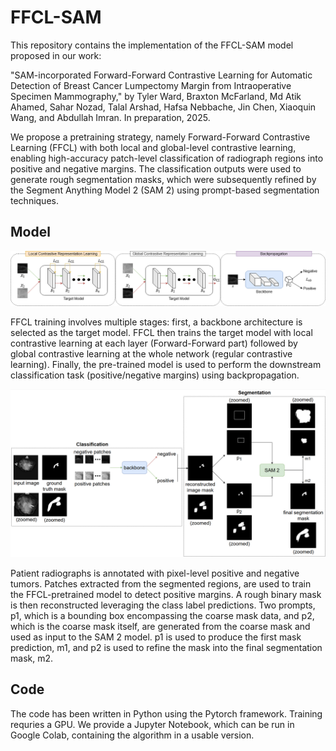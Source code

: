 # FFCL-SAM

This repository contains the implementation of the FFCL-SAM model proposed in our work:

"SAM-incorporated Forward-Forward Contrastive Learning for Automatic Detection of Breast Cancer Lumpectomy Margin from Intraoperative Specimen Mammography," by Tyler Ward, Braxton McFarland, Md Atik Ahamed, Sahar Nozad, Talal Arshad, Hafsa Nebbache, Jin Chen, Xiaoquin Wang, and Abdullah Imran. In preparation, 2025.

We propose a pretraining strategy, namely Forward-Forward Contrastive Learning (FFCL) with both local and global-level contrastive learning, enabling high-accuracy patch-level classification of radiograph regions into positive and negative margins. The classification outputs were used to generate rough segmentation masks, which were subsequently refined by the Segment Anything Model 2 (SAM 2) using prompt-based segmentation techniques.

## Model
![Figure](https://github.com/tbwa233/FFCL-SAM/blob/main/images/ffcl.png?raw=true)

FFCL training involves multiple stages: first, a backbone architecture is selected as the target model. FFCL then trains the target model with local contrastive learning at each layer (Forward-Forward part) followed by global contrastive learning at the whole network (regular contrastive learning). Finally, the pre-trained model is used to perform the downstream classification task (positive/negative margins) using backpropagation.

![Figure](https://github.com/tbwa233/FFCL-SAM/blob/main/images/ffcl-sam.png?raw=true)

Patient radiographs is annotated with pixel-level positive and negative tumors. Patches extracted from the segmented regions, are used to train the FFCL-pretrained model to detect positive margins. A rough binary mask is then reconstructed leveraging the class label predictions. Two prompts, p1, which is a bounding box encompassing the coarse mask data, and p2, which is the coarse mask itself, are generated from the coarse mask and used as input to the SAM 2 model. p1 is used to produce the first mask prediction, m1, and p2 is used to refine the mask into the final segmentation mask, m2.

## Code
The code has been written in Python using the Pytorch framework. Training requries a GPU. We provide a Jupyter Notebook, which can be run in Google Colab, containing the algorithm in a usable version.
